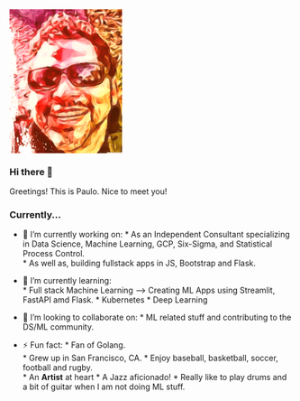 
<img src="https://github.com/pau-lo/pau-lo/blob/main/assets/best.png" width=200 align=center>


### Hi there 👋

Greetings!  This is Paulo.  Nice to meet you!

### Currently...

- 🔭 I’m currently working on:
         * As an Independent Consultant specializing in Data Science, Machine Learning, GCP, Six-Sigma, and Statistical Process Control.  
         * As well as, building fullstack apps in JS, Bootstrap and Flask.

- 🌱 I’m currently learning:  
         * Full stack Machine Learning --> Creating ML Apps using Streamlit, FastAPI amd Flask.
         * Kubernetes
         * Deep Learning

- 👯 I’m looking to collaborate on:
          * ML related stuff and contributing to the DS/ML community.

- ⚡ Fun fact: 
          * Fan of Golang.  
          * Grew up in San Francisco, CA.
          * Enjoy baseball, basketball, soccer, football and rugby.  
          * An **Artist** at heart
          * A Jazz aficionado!
          * Really like to play drums and a bit of guitar when I am not doing ML stuff.
          



          
     


<!--
**pau-lo/pau-lo** is a ✨ _special_ ✨ repository because its `README.md` (this file) appears on your GitHub profile.

Here are some ideas to get you started:

- 🔭 I’m currently working on ...
- 🌱 I’m currently learning ...
- 👯 I’m looking to collaborate on ...
- 🤔 I’m looking for help with ...
- 💬 Ask me about ...
- 📫 How to reach me: ...
- 😄 Pronouns: ...
- ⚡ Fun fact: ...
-->
